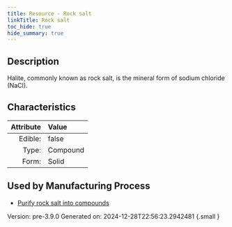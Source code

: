 ```yaml
---
title: Resource - Rock salt
linkTitle: Rock salt
toc_hide: true
hide_summary: true
---
```


## Description
&#10;&#9;&#9;Halite, commonly known as rock salt, is the mineral&#10;&#9; &#9;form of sodium chloride (NaCl).

## Characteristics

| Attribute      | Value |
|--------:|:------|
|Edible:|false|
|Type:|Compound|
|Form:|Solid|
 

## Used by Manufacturing Process

- [Purify rock salt into compounds](/docs/definitions/process/purify-rock-salt-into-compounds)


    

Version: pre-3.9.0 Generated on: 2024-12-28T22:56:23.2942481
{.small }
